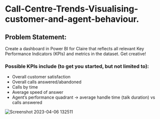 # Call-Centre-Trends-Visualising-customer-and-agent-behaviour.
## Problem Statement:
Create a dashboard in Power BI for Claire that reflects all relevant Key Performance Indicators (KPIs) and metrics in the dataset. Get creative! 

### Possible KPIs include (to get you started, but not limited to):
* Overall customer satisfaction
* Overall calls answered/abandoned
* Calls by time
* Average speed of answer
* Agent’s performance quadrant -> average handle time (talk duration) vs calls answered

![Screenshot 2023-04-06 132511](https://user-images.githubusercontent.com/91933051/230311819-24ecf4de-83fa-4907-8033-7933b0ef5a1d.png)
